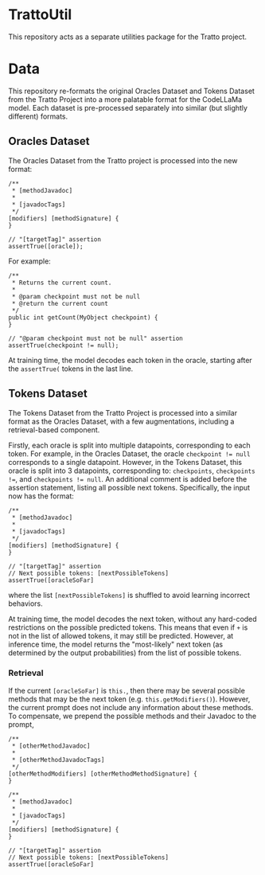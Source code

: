 # TrattoUtil

This repository acts as a separate utilities package for the Tratto project. 

# Data

This repository re-formats the original Oracles Dataset and Tokens Dataset from the Tratto Project into a more palatable format for the CodeLLaMa model. Each dataset is pre-processed separately into similar (but slightly different) formats.

## Oracles Dataset

The Oracles Dataset from the Tratto project is processed into the new format:

<!-- Does "methodJavadoc" refer to the entire Javadoc (i.e. including Javadoc tags) or only the description? !-->

```
/**
 * [methodJavadoc]
 *
 * [javadocTags]
 */
[modifiers] [methodSignature] {
}

// "[targetTag]" assertion
assertTrue([oracle]);
```

For example:

```
/**
 * Returns the current count.
 *
 * @param checkpoint must not be null
 * @return the current count
 */
public int getCount(MyObject checkpoint) {
}

// "@param checkpoint must not be null" assertion
assertTrue(checkpoint != null);
```

At training time, the model decodes each token in the oracle, starting after the `assertTrue(` tokens in the last line. 

## Tokens Dataset

The Tokens Dataset from the Tratto Project is processed into a similar format as the Oracles Dataset, with a few augmentations, including a retrieval-based component. 

Firstly, each oracle is split into multiple datapoints, corresponding to each token. For example, in the Oracles Dataset, the oracle `checkpoint != null` corresponds to a single datapoint. However, in the Tokens Dataset, this oracle is split into 3 datapoints, corresponding to: `checkpoints`, `checkpoints !=`, and `checkpoints != null`. An additional comment is added before the assertion statement, listing all possible next tokens. Specifically, the input now has the format:

```
/**
 * [methodJavadoc]
 *
 * [javadocTags]
 */
[modifiers] [methodSignature] {
}

// "[targetTag]" assertion
// Next possible tokens: [nextPossibleTokens]
assertTrue([oracleSoFar]
```

where the list `[nextPossibleTokens]` is shuffled to avoid learning incorrect behaviors. 

At training time, the model decodes the next token, without any hard-coded restrictions on the possible predicted tokens. This means that even if `+` is not in the list of allowed tokens, it may still be predicted. However, at inference time, the model returns the "most-likely" next token (as determined by the output probabilities) from the list of possible tokens. 

### Retrieval

If the current `[oracleSoFar]` is `this.`, then there may be several possible methods that may be the next token (e.g. `this.getModifiers()`). However, the current prompt does not include any information about these methods. To compensate, we prepend the possible methods and their Javadoc to the prompt,

```
/**
 * [otherMethodJavadoc]
 *
 * [otherMethodJavadocTags]
 */
[otherMethodModifiers] [otherMethodMethodSignature] {
}

/**
 * [methodJavadoc]
 *
 * [javadocTags]
 */
[modifiers] [methodSignature] {
}

// "[targetTag]" assertion
// Next possible tokens: [nextPossibleTokens]
assertTrue([oracleSoFar]
```

